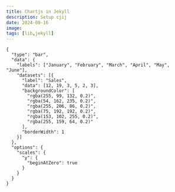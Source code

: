 ```yaml
---
title: Chartjs in Jekyll
description: Setup cjij
date: 2024-09-16
image:  
tags: [lib,jekyll]
---
```

<script src="https://cdn.jsdelivr.net/npm/chart.js"></script>
  
  <script>
  document.addEventListener('DOMContentLoaded', function () {
  const charts = document.querySelectorAll('pre code');

  charts.forEach((block) => {
    if (block.textContent.trim().startsWith('language-chart')) {
      const chartData = block.textContent.trim().substring(6).trim();
      
      let chartConfig;
      try {
        chartConfig = JSON.parse(chartData);  // Assuming the config is JSON after the 'chart' keyword
      } catch (e) {
        console.error('Invalid chart config:', e);
        return;
      }
      
      const canvas = document.createElement('canvas');
      block.parentNode.replaceWith(canvas);  // Replace the code block with canvas

      const ctx = canvas.getContext('2d');
      new Chart(ctx, chartConfig);  // Create the chart with provided config
    }
  });
});

  </script>


```chart
{
  "type": "bar",
  "data": {
    "labels": ["January", "February", "March", "April", "May", "June"],
    "datasets": [{
      "label": "Sales",
      "data": [12, 19, 3, 5, 2, 3],
      "backgroundColor": [
        "rgba(255, 99, 132, 0.2)",
        "rgba(54, 162, 235, 0.2)",
        "rgba(255, 206, 86, 0.2)",
        "rgba(75, 192, 192, 0.2)",
        "rgba(153, 102, 255, 0.2)",
        "rgba(255, 159, 64, 0.2)"
      ],
      "borderWidth": 1
    }]
  },
  "options": {
    "scales": {
      "y": {
        "beginAtZero": true
      }
    }
  }
}
```